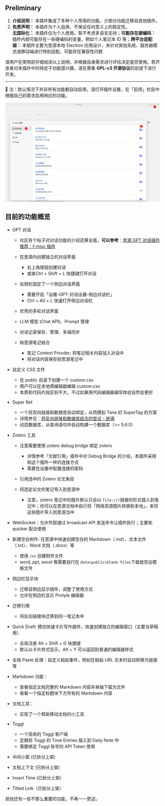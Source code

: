 ## Preliminary

1. **介绍说明：**   本插件集成了多种个人常用的功能，少部分功能迁移自其他插件。
2. **免责声明：**   本插件为个人自用，不保证任何意义上的稳定性。  
    **无国际化：**   本插件仅为个人使用，暂不考虑多语言支持；**可能存在硬编码：**   插件内部可能存在一些硬编码的变量，例如个人笔记本 ID 等；**跨平台适配弱：**   本插件主要为思源本地 Electron 应用设计，未针对其他系统、服务器模式或移动端进行特别适配，可能存在兼容性问题

请用户在使用前仔细阅读以上说明，并根据自身需求进行评估决定是否使用。若开发者对本插件中的特定子功能感兴趣，请在尊重 **GPL-v3 开源协议**的前提下进行开发。

---

🔔 注：默认情况下并非所有功能都自动启用，请打开插件设置，在「启用」栏目中根据自己的需求启用响应的功能。

![image](assets/image-20250206132715-d8qz2mn.png)

## 目前的功能概览

* GPT 对话

  * 社区有个帖子对对话功能的介绍还算全面，**可以参考**：[思源 GPT 对话插件推荐：f-misc 插件](https://ld246.com/article/1737626817055)
  * 在思源内创建独立的对话界面

    * 右上角按钮创建对话
    * 或者Ctrl + Shift + L 快捷键打开对话
  * 右侧栏固定了一个侧边对话界面

    * 需要开启「设置-GPT-对话设置-侧边对话栏」
    * Ctrl + Alt + L 快速打开侧边对话栏
  * 优秀的多轮对话界面
  * LLM 模型 (Chat API)、Prompt 管理
  * 对话记录保存、管理、多端同步
  * 和思源笔记结合

    * 笔记 Context Provder; 将笔记相关内容加入对话中
    * 将对话内容保存到思源笔记中
* 自定义 CSS 文件

  * 在 public 目录下创建一个 custom.css
  * 用户可以在本地用编辑器编辑 custom.css
  * 本质和代码片段区别不大，不过如果用代码编辑器编写体验自然会更好
* Super Ref

  * 一个将双向链接和数据库自动绑定，从而模拟 Tana 的 SuperTag 的方案
  * 详情参见：[将反向链接和数据库结合的尝试 - 链滴](https://ld246.com/article/1739206311467 "将反向链接和数据库结合的尝试 - 链滴")
  * 动态数据库，从查询语句中自动构建一个数据库（>= 5.6.0）
* Zotero 工具

  * 注意需要使用 zotero debug bridge 绑定 zotero

    * 详情参考「文献引用」插件中对 Debug Bridge 的介绍，本插件采用和这个插件一样的连接方式
    * 需要在设置中配置连接的密码
  * 引用选中的 Zotero 论文条目
  * 将选定论文的笔记导入到思源中

    * 注意，zotero 笔记中的图片默认只会以 `file:///`​ 链接的形式插入到笔记中；你可以在思源文档中自行将「网络资源图片转换到本地」，来将这些图片导入到思源当中
* WebSocket：允许外部通过 broadcast API 发送命令让插件执行；主要和 quicker 配合使用
* 新建空白附件: 在思源中快速创建空白的 Markdown（.md）、文本文件（.txt）、Word 文档（.docx）等

  * 使用 `/ni`​ 创建附件文件
  * word, ppt, excel 等需要自行在 `data\public\blank-files`​ 下面放空白模板文件
* 侧边栏显示块

  * 迁移自侧边显示插件，调整了使用方式
  * 允许在侧边栏显示 Protyle 编辑器
* 迁移引用

  * 将反向链接块迁移到同一笔记本中
* Quick Draft: 模仿快速卡片写作插件，快速创建独立的编辑窗口（主要当草稿用）

  * 全局注册 Alt + Shift + G 快捷键
  * 默认以卡片样式显示，Alt + Y 可以返回到普通的编辑器样式
* 全局 Paste 处理：自定义粘贴事件，例如在粘贴 URL 文本时自动转换为链接等
* Markdown 功能：

  * 查看指定文档完整的 Markdown 内容并单独下载为文件
  * 查看一个指定标题块下方所有的 Markdown 内容
* 文档工具：

  * 实现了一个帮助移动文档的小工具
* Toggl

  * 一个简易的 Toggl 客户端
  * 定期将 Toggl 的 Time Entries 插入到 Daily Note 中
  * 需要绑定 Toggl 账号的 API Token 使用

* 中间小窗 (已拆分上架)
* 文档上下文 (已拆分上架)
* Insert Time  (已拆分上架)
* Titled Link（已拆分上架）

其他还有一些不那么重要的功能，不再一一赘述。

‍

‍

